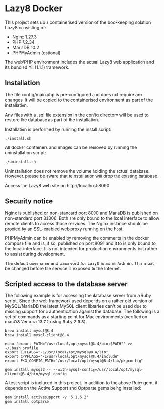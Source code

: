 # Lazy8 Docker

This project sets up a containerised version of the bookkeeping solution Lazy8 consisting of:

- Nginx 1.27.3
- PHP 7.2.34
- MariaDB 10.2
- PHPMyAdmin (optional)

The web/PHP environment includes the actual Lazy8 web application and its bundled Yii (1.1.1) framework.

## Installation

The file config/main.php is pre-configured and does not require any changes. It will be copied to the containerised environment as part of the installation.

Any files with a .sql file extension in the config directory will be used to restore the database as part of the installation.

Installation is performed by running the install script:

    ./install.sh

All docker containers and images can be removed by running the uninstallation script:

    ./uninstall.sh

Uninstallation does not remove the volume holding the actual database. However, please be aware that reinstallation will drop the existing database.

Access the Lazy8 web site on http://localhost:8090

## Security notice

Nginx is published on non-standard port 8090 and MariaDB is published on non-standard port 33306. Both are only bound to the local interface to allow remote clients to access those services. The Nginx instance should be proxied by an SSL-enabled web proxy running on the host.

PHPMyAdmin can be enabled by removing the comments in the docker compose file and is, if so, published on port 8091 and it to is only bound to the local interface. It is not intended for production environments but rather to assist during development.

The default username and password for Lazy8 is admin/admin. This must be changed before the service is exposed to the Internet.

## Scripted access to the database server

The following example is for accessing the database server from a Ruby script. Since the web framework used depends on a rather old version of MySQL/MariaDB the latest MySQL client libraries can't be used due to missing support for a authentication against the database. The following is a set of commands as a starting point for Mac environments  (verified on macOS Ventura 13.7.2 using Ruby 2.5.3).

    brew install mysql@8.4
    brew install mysql-client@8.4
    
    echo 'export PATH="/usr/local/opt/mysql@8.4/bin:$PATH"' >> ~/.bash_profile
    export LDFLAGS="-L/usr/local/opt/mysql@8.4/lib"
    export CPPFLAGS="-I/usr/local/opt/mysql@8.4/include"
    export PKG_CONFIG_PATH="/usr/local/opt/mysql@8.4/lib/pkgconfig"
    
    gem install mysql2 -- --with-mysql-config=/usr/local/opt/mysql-client\@8.4/bin/mysql_config

A test script is included in this project. In addition to the above Ruby gem, it depends on the Active Support and Optparse gems being installed:

    gem install activesupport -v '5.1.6.2'
    gem install optparse
